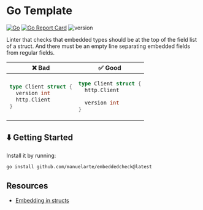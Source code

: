 # Go Template

[![Go](https://github.com/manuelarte/embeddedcheck/actions/workflows/go.yml/badge.svg)](https://github.com/manuelarte/embeddedcheck/actions/workflows/go.yml)
[![Go Report Card](https://goreportcard.com/badge/github.com/manuelarte/embeddedcheck)](https://goreportcard.com/report/github.com/manuelarte/embeddedcheck)
![version](https://img.shields.io/github/v/release/manuelarte/embeddedcheck)

Linter that checks that embedded types should be at the top of the field list of a struct.
And there must be an empty line separating embedded fields from regular fields.

<table>
<thead><tr><th>❌ Bad</th><th>✅ Good</th></tr></thead>
<tbody>
<tr><td>

```go
type Client struct {
  version int
  http.Client
}
```

</td><td>

```go
type Client struct {
  http.Client

  version int
}
```

</td></tr>

</tbody>
</table>

## ⬇️  Getting Started

Install it by running:

```bash
go install github.com/manuelarte/embeddedcheck@latest
```

## Resources

- [Embedding in structs](https://github.com/uber-go/guide/blob/master/style.md#embedding-in-structs)
